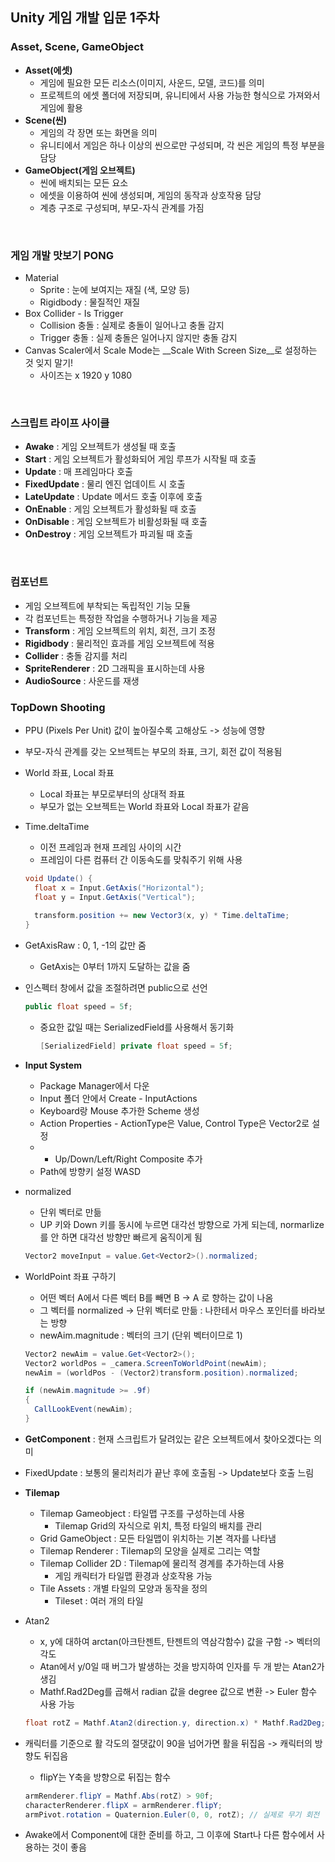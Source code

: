 ## Unity 게임 개발 입문 1주차
### Asset, Scene, GameObject
- __Asset(에셋)__
  - 게임에 필요한 모든 리소스(이미지, 사운드, 모델, 코드)를 의미
  - 프로젝트의 에셋 폴더에 저장되며, 유니티에서 사용 가능한 형식으로 가져와서 게임에 활용
- __Scene(씬)__
  - 게임의 각 장면 또는 화면을 의미
  - 유니티에서 게임은 하나 이상의 씬으로만 구성되며, 각 씬은 게임의 특정 부분을 담당
- __GameObject(게임 오브젝트)__
  - 씬에 배치되는 모든 요소
  - 에셋을 이용하여 씬에 생성되며, 게임의 동작과 상호작용 담당
  - 계층 구조로 구성되며, 부모-자식 관계를 가짐

<br>

### 게임 개발 맛보기 PONG
- Material
  - Sprite : 눈에 보여지는 재질 (색, 모양 등)
  - Rigidbody : 물질적인 재질
- Box Collider - Is Trigger
  - Collision 충돌 : 실제로 충돌이 일어나고 충돌 감지
  - Trigger 충돌 : 실제 충돌은 일어나지 않지만 충돌 감지
- Canvas Scaler에서 Scale Mode는 __Scale With Screen Size__로 설정하는 것 잊지 말기!
  - 사이즈는 x 1920 y 1080
  
  
<br>

### 스크립트 라이프 사이클
- __Awake__ : 게임 오브젝트가 생성될 때 호출
- __Start__ : 게임 오브젝트가 활성화되어 게임 루프가 시작될 때 호출
- __Update__ : 매 프레임마다 호출
- __FixedUpdate__ : 물리 엔진 업데이트 시 호출
- __LateUpdate__ : Update 메서드 호출 이후에 호출
- __OnEnable__ : 게임 오브젝트가 활성화될 때 호출
- __OnDisable__ : 게임 오브젝트가 비활성화될 때 호출
- __OnDestroy__ : 게임 오브젝트가 파괴될 때 호출

<br>

### 컴포넌트
- 게임 오브젝트에 부착되는 독립적인 기능 모듈
- 각 컴포넌트는 특정한 작업을 수행하거나 기능을 제공
- __Transform__ : 게임 오브젝트의 위치, 회전, 크기 조정
- __Rigidbody__ : 물리적인 효과를 게임 오브젝트에 적용
- __Collider__ : 충돌 감지를 처리
- __SpriteRenderer__ : 2D 그래픽을 표시하는데 사용
- __AudioSource__ : 사운드를 재생

### TopDown Shooting
- PPU (Pixels Per Unit) 값이 높아질수록 고해상도 -> 성능에 영향
- 부모-자식 관계를 갖는 오브젝트는 부모의 좌표, 크기, 회전 값이 적용됨
- World 좌표, Local 좌표
  - Local 좌표는 부모로부터의 상대적 좌표
  - 부모가 없는 오브젝트는 World 좌표와 Local 좌표가 같음
- Time.deltaTime
  - 이전 프레임과 현재 프레임 사이의 시간
  - 프레임이 다른 컴퓨터 간 이동속도를 맞춰주기 위해 사용
  ```cs
  void Update() {
    float x = Input.GetAxis("Horizontal");
    float y = Input.GetAxis("Vertical");
    
    transform.position += new Vector3(x, y) * Time.deltaTime;
  }
  ```
- GetAxisRaw : 0, 1, -1의 값만 줌
  - GetAxis는 0부터 1까지 도달하는 값을 줌
- 인스펙터 창에서 값을 조절하려면 public으로 선언
  ```cs
  public float speed = 5f;
  ```
  - 중요한 값일 때는 SerializedField를 사용해서 동기화
    ```cs
    [SerializedField] private float speed = 5f;
    ```
- __Input System__
  - Package Manager에서 다운
  - Input 폴더 안에서 Create - InputActions 
  - Keyboard랑 Mouse 추가한 Scheme 생성
  - Action Properties - ActionType은 Value, Control Type은 Vector2로 설정
  - + Up/Down/Left/Right Composite 추가
  - Path에 방향키 설정 WASD
 
- normalized
  - 단위 벡터로 만듦
  - UP 키와 Down 키를 동시에 누르면 대각선 방향으로 가게 되는데, normarlize를 안 하면 대각선 방향만 빠르게 움직이게 됨
  ```cs
  Vector2 moveInput = value.Get<Vector2>().normalized;
  ```
- WorldPoint 좌표 구하기
  - 어떤 벡터 A에서 다른 벡터 B를 빼면 B -> A 로 향하는 값이 나옴
  - 그 벡터를 normalized -> 단위 벡터로 만듦 : 나한테서 마우스 포인터를 바라보는 방향
  - newAim.magnitude : 벡터의 크기 (단위 벡터이므로 1)
  ```cs
  Vector2 newAim = value.Get<Vector2>();
  Vector2 worldPos = _camera.ScreenToWorldPoint(newAim);
  newAim = (worldPos - (Vector2)transform.position).normalized;
  
  if (newAim.magnitude >= .9f)
  {
    CallLookEvent(newAim);
  }
  ```
- __GetComponent__ : 현재 스크립트가 달려있는 같은 오브젝트에서 찾아오겠다는 의미

- FixedUpdate : 보통의 물리처리가 끝난 후에 호출됨 -> Update보다 호출 느림

- __Tilemap__
  - Tilemap Gameobject : 타일맵 구조를 구성하는데 사용
    - Tilemap Grid의 자식으로 위치, 특정 타일의 배치를 관리
  - Grid GameObject : 모든 타일맵이 위치하는 기본 격자를 나타냄
  - Tilemap Renderer : Tilemap의 모양을 실제로 그리는 역할
  - Tilemap Collider 2D : Tilemap에 물리적 경계를 추가하는데 사용
    - 게임 캐릭터가 타일맵 환경과 상호작용 가능
  - Tile Assets : 개별 타일의 모양과 동작을 정의
    - Tileset : 여러 개의 타일

- Atan2
  - x, y에 대하여 arctan(아크탄젠트, 탄젠트의 역삼각함수) 값을 구함 -> 벡터의 각도
  - Atan에서 y/0일 때 버그가 발생하는 것을 방지하여 인자를 두 개 받는 Atan2가 생김
  - Mathf.Rad2Deg를 곱해서 radian 값을 degree 값으로 변환 -> Euler 함수 사용 가능
  ```cs
  float rotZ = Mathf.Atan2(direction.y, direction.x) * Mathf.Rad2Deg;
  ```
  
- 캐릭터를 기준으로 활 각도의 절댓값이 90을 넘어가면 활을 뒤집음 -> 캐릭터의 방향도 뒤집음
  - flipY는 Y축을 방향으로 뒤집는 함수
  ```cs
  armRenderer.flipY = Mathf.Abs(rotZ) > 90f;
  characterRenderer.flipX = armRenderer.flipY;
  armPivot.rotation = Quaternion.Euler(0, 0, rotZ); // 실제로 무기 회전
  ```
  
- Awake에서 Component에 대한 준비를 하고, 그 이후에 Start나 다른 함수에서 사용하는 것이 좋음